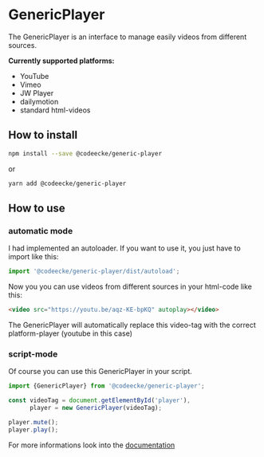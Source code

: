 # GenericPlayer

The GenericPlayer is an interface to manage easily videos from different sources.


__Currently supported platforms:__

* YouTube
* Vimeo
* JW Player
* dailymotion
* standard html-videos

## How to install

```bash
npm install --save @codeecke/generic-player
```

or

```bash
yarn add @codeecke/generic-player
```

## How to use

### automatic mode

I had implemented an autoloader. If you want to use it, you just have to import like this:

```javascript
import '@codeecke/generic-player/dist/autoload';
```

Now you you can use videos from different sources in your html-code like this:

````html
<video src="https://youtu.be/aqz-KE-bpKQ" autoplay></video>
````

The GenericPlayer will automatically replace this video-tag with the correct platform-player (youtube in this case)

### script-mode

Of course you can use this GenericPlayer in your script.

````javascript
import {GenericPlayer} from '@codeecke/generic-player';

const videoTag = document.getElementById('player'),
      player = new GenericPlayer(videoTag);

player.mute();
player.play();
````

For more informations look into the [documentation](https://github.com/codeecke/generic-player/wiki)